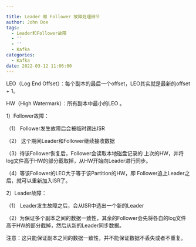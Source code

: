 ```yaml
---

title: Leader 和 Follower 故障处理细节
author: John Doe
tags:
  - Leader和Follower故障
  - ''
  - ''
  - Kafka
categories:
  - Kafka
date: 2022-03-12 11:06:00
---
```



LEO（Log End Offset）：每个副本的最后一个offset，LEO其实就是最新的offset + 1。

HW（High Watermark）：所有副本中最小的LEO 。



1）Follower故障：

（1） Follower发生故障后会被临时踢出ISR

（2） 这个期间Leader和Follower继续接收数据

（3）待该Follower恢复后，Follower会读取本地磁盘记录的
上次的HW，并将log文件高于HW的部分截取掉，从HW开始向Leader进行同步。

（4）等该Follower的LEO大于等于该Partition的HW，即
Follower追上Leader之后，就可以重新加入ISR了。

2）Leader故障：

（1） Leader发生故障之后，会从ISR中选出一个新的Leader

（2）为保证多个副本之间的数据一致性，其余的Follower会先将各自的log文件高于HW的部分截掉，然后从新的Leader同步数据。

注意：这只能保证副本之间的数据一致性，并不能保证数据不丢失或者不重复。
